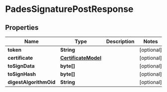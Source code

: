 

# PadesSignaturePostResponse


## Properties

| Name | Type | Description | Notes |
|------------ | ------------- | ------------- | -------------|
|**token** | **String** |  |  [optional] |
|**certificate** | [**CertificateModel**](CertificateModel.md) |  |  [optional] |
|**toSignData** | **byte[]** |  |  [optional] |
|**toSignHash** | **byte[]** |  |  [optional] |
|**digestAlgorithmOid** | **String** |  |  [optional] |



